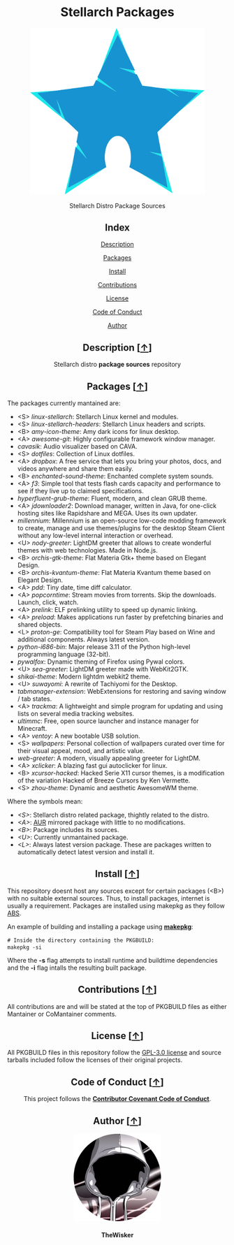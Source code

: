 <h1 align="center">Stellarch Packages</h1>
<div align="center">
    <a href="https://github.com/TheWisker/Stellarch">
        <img width="400" src="./assets/logo.png">
    </a>
</div>
<p align="center">Stellarch Distro Package Sources</p>

<h2 align="center">Index</h2>

<div align="center">

  [Description][description]

  [Packages][packages]

  [Install][install]

  [Contributions][contributions]

  [License][license]

  [Code of Conduct][coc]

  [Author][author]

</div>

<h2 align="center">Description [<a href="https://github.com/TheWisker/Packages#index">↑</a>]</h2>

<p align="center">Stellarch distro <b>package sources</b> repository</p>

<h2 align="center">Packages [<a href="https://github.com/TheWisker/Packages#index">↑</a>]</h2>

The packages currently mantained are:

- &lt;S&gt; *linux-stellarch*: Stellarch Linux kernel and modules.
- &lt;S&gt; *linux-stellarch-headers*: Stellarch Linux headers and scripts.
- &lt;B&gt; *amy-icon-theme*: Amy dark icons for linux desktop.
- &lt;A&gt; *awesome-git*: Highly configurable framework window manager.
- *cavasik*: Audio visualizer based on CAVA.
- &lt;S&gt; *dotfiles*: Collection of Linux dotfiles.
- &lt;A&gt; *dropbox*: A free service that lets you bring your photos, docs, and videos anywhere and share them easily.
- &lt;B&gt; *enchanted-sound-theme*: Enchanted complete system sounds.
- &lt;A&gt; *f3*: Simple tool that tests flash cards capacity and performance to see if they live up to claimed specifications.
- *hyperfluent-grub-theme*: Fluent, modern, and clean GRUB theme.
- &lt;A&gt; *jdownloader2*: Download manager, written in Java, for one-click hosting sites like Rapidshare and MEGA. Uses its own updater.
- *millennium*: Millennium is an open-source low-code modding framework to create, manage and use themes/plugins for the desktop Steam Client without any low-level internal interaction or overhead.
- &lt;U&gt; *nody-greeter*: LightDM greeter that allows to create wonderful themes with web technologies. Made in Node.js.
- &lt;B&gt; *orchis-gtk-theme*: Flat Materia Gtk+ theme based on Elegant Design.
- &lt;B&gt; *orchis-kvantum-theme*: Flat Materia Kvantum theme based on Elegant Design.
- &lt;A&gt; *pdd*: Tiny date, time diff calculator.
- &lt;A&gt; *popcorntime*: Stream movies from torrents. Skip the downloads. Launch, click, watch.
- &lt;A&gt; *prelink*: ELF prelinking utility to speed up dynamic linking.
- &lt;A&gt; *preload*: Makes applications run faster by prefetching binaries and shared objects.
- &lt;L&gt; *proton-ge*: Compatibility tool for Steam Play based on Wine and additional components. Always latest version.
- *python-i686-bin*: Major release 3.11 of the Python high-level programming language (32-bit).
- *pywalfox*: Dynamic theming of Firefox using Pywal colors.
- &lt;U&gt; *sea-greeter*: LightDM greeter made with WebKit2GTK.
- *shikai-theme*: Modern lightdm webkit2 theme.
- &lt;U&gt; *suwayomi*: A rewrite of Tachiyomi for the Desktop.
- *tabmanager-extension*: WebExtensions for restoring and saving window / tab states.
- &lt;A&gt; *trackma*: A lightweight and simple program for updating and using lists on several media tracking websites.
- *ultimmc*: Free, open source launcher and instance manager for Minecraft.
- &lt;A&gt; *ventoy*: A new bootable USB solution.
- &lt;S&gt; *wallpapers*: Personal collection of wallpapers curated over time for their visual appeal, mood, and artistic value.
- *web-greeter*: A modern, visually appealing greeter for LightDM.
- &lt;A&gt; *xclicker*: A blazing fast gui autoclicker for linux.
- &lt;B&gt; *xcursor-hacked*: Hacked Serie X11 cursor themes, is a modification of the variation Hacked of Breeze Cursors by Ken Vermette.
- &lt;S&gt; *zhou-theme*: Dynamic and aesthetic AwesomeWM theme.

Where the symbols mean:

- *&lt;S&gt;*: Stellarch distro related package, thightly related to the distro.
- *&lt;A&gt;*: [AUR][aur] mirrored package with little to no modifications.
- *&lt;B&gt;*: Package includes its sources.
- *&lt;U&gt;*: Currently unmantained package.
- *&lt;L&gt;*: Always latest version package. These are packages written to automatically detect latest version and install it.

<h2 align="center">Install [<a href="https://github.com/TheWisker/Packages#index">↑</a>]</h2>

This repository doesnt host any sources except for certain packages (&lt;B&gt;) with no suitable external sources.
Thus, to install packages, internet is usually a requirement. Packages are installed using makepkg as they follow [ABS][abs].

An example of building and installing a package using **[makepkg][makepkg]**:

```shell
# Inside the directory containing the PKGBUILD:
makepkg -si
```

Where the **-s** flag attempts to install runtime and buildtime dependencies and the **-i** flag intalls the resulting built package.

<h2 align="center">Contributions [<a href="https://github.com/TheWisker/Packages#index">↑</a>]</h2>

All contributions are and will be stated at the top of PKGBUILD files as either Mantainer or CoMantainer comments.

<h2 align="center">License [<a href="https://github.com/TheWisker/Packages#index">↑</a>]</h2>

All PKGBUILD files in this repository follow the [GPL-3.0 license][license] and source tarballs included follow the licenses of their original projects.

<h2 align="center">Code of Conduct [<a href="https://github.com/TheWisker/Packages#index">↑</a>]</h2>

<p align="center"> This project follows the <a href="./.github/CODE_OF_CONDUCT.md"><b>Contributor Covenant Code of Conduct</b></a>.</p>

<h2 align="center">Author [<a href="https://github.com/TheWisker/Packages#index">↑</a>]</h2>
<div align="center">
    <a href="https://github.com/TheWisker">
        <img width="200" height="200" src="./assets/profile.png"></img>
    </a>
</div>
<h4 align="center">TheWisker</h4>

[description]: https://github.com/TheWisker/Packages#description-
[packages]: https://github.com/TheWisker/Packages#packages-
[install]: https://github.com/TheWisker/Packages#install-
[contributions]: https://github.com/TheWisker/Packages#contributions-
[license]: https://github.com/TheWisker/Packages#license-
[coc]: https://github.com/TheWisker/Packages#code-of-conduct-
[author]: https://github.com/TheWisker/Packages#author-

[aur]: https://wiki.archlinux.org/title/Arch_User_Repository
[abs]: https://wiki.archlinux.org/title/Arch_build_system
[makepkg]: https://man.archlinux.org/man/makepkg.8.en
[license]: ./LICENSE
